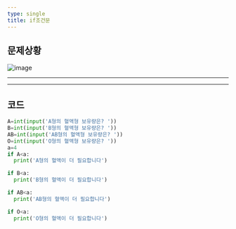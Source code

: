 ```yaml
---
type: single
title: if조건문
---
```


## 문제상황
![image](https://user-images.githubusercontent.com/80248096/114003871-16827a00-9899-11eb-8df6-011fb1175194.png)

---

---
## 코드 

~~~python
A=int(input('A형의 혈액형 보유량은? '))
B=int(input('B형의 혈액형 보유량은? '))
AB=int(input('AB형의 혈액형 보유량은? '))
O=int(input('O형의 혈액형 보유량은? '))
a=4
if A<a:
  print('A형의 혈액이 더 필요합니다')

if B<a:
  print('B형의 혈액이 더 필요합니다')

if AB<a:
  print('AB형의 혈액이 더 필요합니다')

if O<a:
  print('O형의 혈액이 더 필요합니다')
  ~~~
